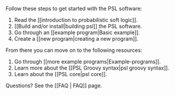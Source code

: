 Follow these steps to get started with the PSL software:

1. Read the [[introduction to probabilistic soft logic]].
2. [[Build and/or install|building psl]] the PSL software.
3. Go through an [[example program|Basic example]].
4. Create a [[new program|creating a new program]].

From there you can move on to the following resources:

1. Go through [[more example programs|Example-programs]].
2. Learn more about the [[PSL Groovy syntax|psl groovy syntax]].
3. Learn about the [[PSL core|psl core]].

Questions?  See the [[FAQ | FAQ]] page.